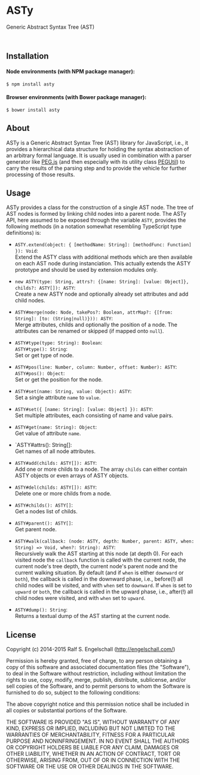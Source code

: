 
ASTy
====

Generic Abstract Syntax Tree (AST)

<p/>
<img src="https://nodei.co/npm/asty.png?downloads=true&stars=true" alt=""/>

<p/>
<img src="https://david-dm.org/rse/asty.png" alt=""/>

Installation
------------

#### Node environments (with NPM package manager):

```shell
$ npm install asty
```

#### Browser environments (with Bower package manager):

```shell
$ bower install asty
```

About
-----

ASTy is a Generic Abstract Syntax Tree (AST) library for JavaScript,
i.e., it provides a hierarchical data structure for holding the syntax
abstraction of an arbitrary formal language. It is usually used
in combination with a parser generator like [PEG.js](http://pegjs.org/)
(and then especially with its utility class [PEGUtil](http://github.com/rse/pegjs-util))
to carry the results of the parsing step and to provide the vehicle
for further processing of those results.

Usage
-----

ASTy provides a class for the construction of a single AST node. The
tree of AST nodes is formed by linking child nodes into a parent node.
The ASTy API, here assumed to be exposed through the variable `ASTY`,
provides the following methods (in a notation somewhat resembling
TypeScript type definitions) is:

- `ASTY.extend(object: { [methodName: String]: [methodFunc: Function] }): Void`:<br/>
  Extend the ASTY class with additional methods which are then available on each
  AST node during instanciation. This actually extends the ASTY prototype and
  should be used by extension modules only.

- `new ASTY(type: String, attrs?: {[name: String]: [value: Object]}, childs?: ASTY[]): ASTY`:<br/>
  Create a new ASTY node and optionally already set attributes and add child nodes.

- `ASTY#merge(node: Node, takePos?: Boolean, attrMap?: {[from: String]: [to: (String|null)})): ASTY`:<br/>
  Merge attributes, childs and optionally the position of a node.
  The attributes can be renamed or skipped (if mapped onto `null`).

- `ASTY#type(type: String): Boolean`:<br/>
  `ASTY#type(): String`:<br/>
  Set or get type of node.

- `ASTY#pos(line: Number, column: Number, offset: Number): ASTY`:<br/>
  `ASTY#pos(): Object`:<br/>
  Set or get the position for the node.

- `ASTY#set(name: String, value: Object): ASTY`:<br/>
  Set a single attribute `name` to `value`.

- `ASTY#set({ [name: String]: [value: Object] }): ASTY`:<br/>
  Set multiple attributes, each consisting of name and value pairs.

- `ASTY#get(name: String): Object`:<br/>
  Get value of attribute `name`.

- `ASTY#attrs(): String[]:<br/>
  Get names of all node attributes.

- `ASTY#add(childs: ASTY[]): ASTY`:<br/>
  Add one or more childs to a node. The array `childs`
  can either contain ASTY objects or even arrays
  of ASTY objects.

- `ASTY#del(childs: ASTY[]): ASTY`:<br/>
  Delete one or more childs from a node.

- `ASTY#childs(): ASTY[]`:<br/>
  Get a nodes list of childs.

- `ASTY#parent(): ASTY[]`:<br/>
  Get parent node.

- `ASTY#walk(callback: (node: ASTY, depth: Number, parent: ASTY, when: String) => Void, when?: String): ASTY`:<br/>
  Recursively walk the AST starting at this node (at depth 0). For
  each visited node the `callback` function is called with the
  current node, the current node's tree depth, the current node's
  parent node and the current walking situation.  By default (and
  if `when` is either `downward` or `both`), the callback is called
  in the downward phase, i.e., before(!) all child nodes will be
  visited, and with `when` set to `downward`. If `when` is set to
  `upward` or `both`, the callback is called in the upward phase,
  i.e., after(!) all child nodes were visited, and with `when` set
  to `upward`.

- `ASTY#dump(): String`:<br/>
  Returns a textual dump of the AST starting at the current node.

License
-------

Copyright (c) 2014-2015 Ralf S. Engelschall (http://engelschall.com/)

Permission is hereby granted, free of charge, to any person obtaining
a copy of this software and associated documentation files (the
"Software"), to deal in the Software without restriction, including
without limitation the rights to use, copy, modify, merge, publish,
distribute, sublicense, and/or sell copies of the Software, and to
permit persons to whom the Software is furnished to do so, subject to
the following conditions:

The above copyright notice and this permission notice shall be included
in all copies or substantial portions of the Software.

THE SOFTWARE IS PROVIDED "AS IS", WITHOUT WARRANTY OF ANY KIND,
EXPRESS OR IMPLIED, INCLUDING BUT NOT LIMITED TO THE WARRANTIES OF
MERCHANTABILITY, FITNESS FOR A PARTICULAR PURPOSE AND NONINFRINGEMENT.
IN NO EVENT SHALL THE AUTHORS OR COPYRIGHT HOLDERS BE LIABLE FOR ANY
CLAIM, DAMAGES OR OTHER LIABILITY, WHETHER IN AN ACTION OF CONTRACT,
TORT OR OTHERWISE, ARISING FROM, OUT OF OR IN CONNECTION WITH THE
SOFTWARE OR THE USE OR OTHER DEALINGS IN THE SOFTWARE.

